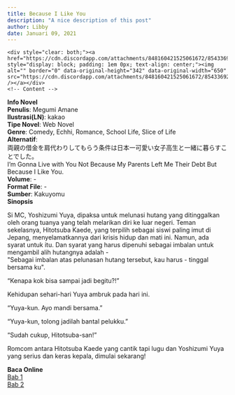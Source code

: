 ```yaml
---
title: Because I Like You
description: "A nice description of this post"
author: Libby
date: Januari 09, 2021
---
```


    <div style="clear: both;"><a href="https://cdn.discordapp.com/attachments/848160421525061672/854336929510981632/165226145_275934280693897_9006544431431881073_n.jpg" style="display: block; padding: 1em 0px; text-align: center;"><img alt="" border="0" data-original-height="342" data-original-width="650" src="https://cdn.discordapp.com/attachments/848160421525061672/854336929510981632/165226145_275934280693897_9006544431431881073_n.jpg" /></a></div>
    <!-- Content -->
<div class="list1"><b>Info Novel</b><div class="list2"><div class="list3"><div class="list4"><b>Penulis</b>: Megumi Amane</div>
<div class="list4"><b>Ilustrasi(LN)</b>: kakao</div>
<div class="list4"><b>Tipe Novel</b>: Web Novel</div>
<div class="list4"><b>Genre</b>:&nbsp;Comedy, Echhi, Romance, School Life, Slice of Life</div>
<div class="list4"><b>Alternatif</b>: </div>
<div class="list4">両親の借金を肩代わりしてもらう条件は日本一可愛い女子高生と一緒に暮らすことでした&#12290;</div>
<div class="list4">I&#8217;m Gonna Live with You Not Because My Parents Left Me Their Debt But Because I Like You.</div>
<div class="list4"><b>Volume</b>: -</div>
<div class="list4"><b>Format File</b>: -</div>
<div class="list4"><b>Sumber</b>: Kakuyomu</div>
</div></div></div><div class="list-a yb1"><div class="list5"><b>Sinopsis</b>
<p>Si MC, Yoshizumi Yuya, dipaksa untuk melunasi hutang yang ditinggalkan oleh orang tuanya yang telah melarikan diri ke luar negeri. Teman sekelasnya, Hitotsuba Kaede, yang terpilih sebagai siswi paling imut di Jepang, menyelamatkannya dari krisis hidup dan mati ini. Namun, ada syarat untuk itu. Dan syarat yang harus dipenuhi sebagai imbalan untuk mengambil alih hutangnya adalah - <br />"Sebagai imbalan atas pelunasan hutang tersebut, kau harus - tinggal bersama ku".</p>
<p>&#8220;Kenapa kok bisa sampai jadi begitu?!&#8221;</p>
<p>Kehidupan sehari-hari Yuya ambruk pada hari ini.</p>
<p>&#8220;Yuya-kun. Ayo mandi bersama.&#8221;</p>
<p>&#8220;Yuya-kun, tolong jadilah bantal pelukku.&#8221;</p>
<p>&#8220;Sudah cukup, Hitotsuba-san!&#8221;</p>
<p>Romcom antara Hitotsuba Kaede yang cantik tapi lugu dan Yoshizumi Yuya yang serius dan keras kepala, dimulai sekarang!</p></div></div>
<div class="list-c">
<div class="list6">
<b>Baca Online</b><div class="list-d">
<div class="list7"><a href="https://fyy.my.id/library/because-i-like-you-bab-1" target="_blank">Bab 1</a></div>
<div class="list7"><a href="https://fyy.my.id/library/because-i-like-you-bab-2" target="_blank">Bab 2</a></div>
</div>
</div>
</div>
    <!-- Akhir Content-->